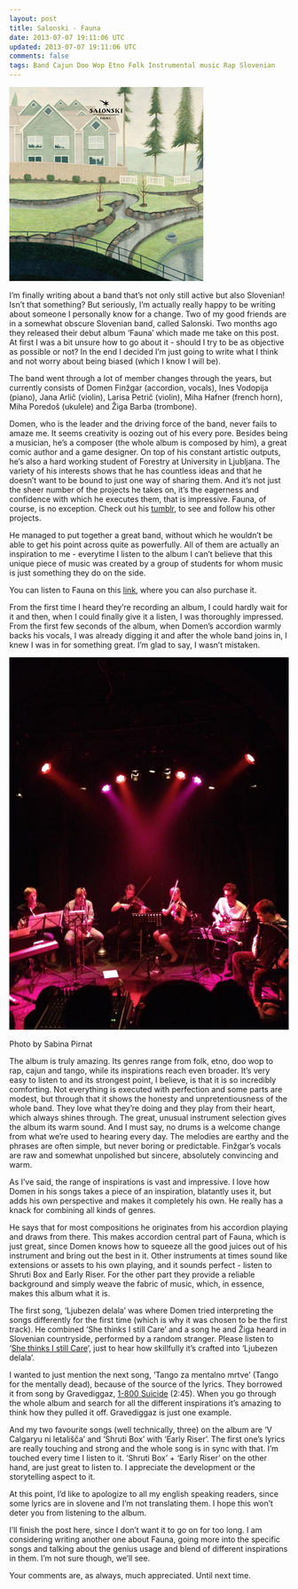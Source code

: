 ```yaml
---           
layout: post
title: Salonski - Fauna
date: 2013-07-07 19:11:06 UTC
updated: 2013-07-07 19:11:06 UTC
comments: false
tags: Band Cajun Doo Wop Etno Folk Instrumental music Rap Slovenian
---
```

![](/img/2Fimg2Fa2753353365_2.jpg)

I’m finally writing about a band that’s not only still active but also
Slovenian! Isn’t that something? But seriously, I’m actually really happy to
be writing about someone I personally know for a change. Two of my good
friends are in a somewhat obscure Slovenian band, called Salonski. Two months
ago they released their debut album ‘Fauna’ which made me take on this post.
At first I was a bit unsure how to go about it - should I try to be as
objective as possible or not? In the end I decided I’m just going to write
what I think and not worry about being biased (which I know I will be).

  

The band went through a lot of member changes through the years, but currently
consists of Domen Finžgar (accordion, vocals), Ines Vodopija (piano), Jana
Arlič (violin), Larisa Petrič (violin), Miha Hafner (french horn), Miha
Poredoš (ukulele) and Žiga Barba (trombone).

Domen, who is the leader and the driving force of the band, never fails to
amaze me. It seems creativity is oozing out of his every pore. Besides being a
musician, he’s a composer (the whole album is composed by him), a great comic
author and a game designer. On top of his constant artistic outputs, he’s also
a hard working student of Forestry at University in Ljubljana. The variety of
his interests shows that he has countless ideas and that he doesn’t want to be
bound to just one way of sharing them. And it’s not just the sheer number of
the projects he takes on, it’s the eagerness and confidence with which he
executes them, that is impressive. Fauna, of course, is no exception. Check
out his [tumblr](http://finzgar.tumblr.com/), to see and follow his other
projects.

He managed to put together a great band, without which he wouldn’t be able to
get his point across quite as powerfully. All of them are actually an
inspiration to me - everytime I listen to the album I can’t believe that this
unique piece of music was created by a group of students for whom music is
just something they do on the side.

  

You can listen to Fauna on this [link](http://salonski.bandcamp.com/), where
you can also purchase it.

  

From the first time I heard they’re recording an album, I could hardly wait
for it and then, when I could finally give it a listen, I was thoroughly
impressed. From the first few seconds of the album, when Domen’s accordion
warmly backs his vocals, I was already digging it and after the whole band
joins in, I knew I was in for something great. I’m glad to say, I wasn’t
mistaken.

![](/img/2F-gE1UCtp2d2c2FUdm8wIkPMzI2FAAAAAAAABZQ2FH3ad8Cy2ljI2Fs16002F16213_446663092085578_778926986_n.jpg)

Photo by Sabina Pirnat

  

The album is truly amazing. Its genres range from folk, etno, doo wop to rap,
cajun and tango, while its inspirations reach even broader. It’s very easy to
listen to and its strongest point, I believe, is that it is so incredibly
comforting. Not everything is executed with perfection and some parts are
modest, but through that it shows the honesty and unpretentiousness of the
whole band. They love what they’re doing and they play from their heart, which
always shines through. The great, unusual instrument selection gives the album
its warm sound. And I must say, no drums is a welcome change from what we’re
used to hearing every day. The melodies are earthy and the phrases are often
simple, but never boring or predictable. Finžgar’s vocals are raw and somewhat
unpolished but sincere, absolutely convincing and warm.

As I’ve said, the range of inspirations is vast and impressive. I love how
Domen in his songs takes a piece of an inspiration, blatantly uses it, but
adds his own perspective and makes it completely his own. He really has a
knack for combining all kinds of genres.

He says that for most compositions he originates from his accordion playing
and draws from there. This makes accordion central part of Fauna, which is
just great, since Domen knows how to squeeze all the good juices out of his
instrument and bring out the best in it. Other instruments at times sound like
extensions or assets to his own playing, and it sounds perfect - listen to
Shruti Box and Early Riser. For the other part they provide a reliable
background and simply weave the fabric of music, which, in essence, makes this
album what it is.

  

The first song, ‘Ljubezen delala’ was where Domen tried interpreting the songs
differently for the first time (which is why it was chosen to be the first
track). He combined ‘She thinks I still Care’ and a song he and Žiga heard in
Slovenian countryside, performed by a random stranger. Please listen to ‘[She
thinks I still Care](http://www.youtube.com/watch?v=owWNCNyEuYI)’, just to
hear how skillfully it’s crafted into ‘Ljubezen delala’.

I wanted to just mention the next song, ‘Tango za mentalno mrtve’ (Tango for
the mentally dead), because of the source of the lyrics. They borrowed it from
song by Gravediggaz, [1-800
Suicide](http://www.youtube.com/watch?v=4vLiJIgVlRQ) (2:45). When you go
through the whole album and search for all the different inspirations it’s
amazing to think how they pulled it off. Gravediggaz is just one example.

And my two favourite songs (well technically, three) on the album are ‘V
Calgaryu ni letališča’ and ‘Shruti Box’ with ‘Early Riser’. The first one’s
lyrics are really touching and strong and the whole song is in sync with that.
I’m touched every time I listen to it. ‘Shruti Box’ + ‘Early Riser’ on the
other hand, are just great to listen to. I appreciate the development or the
storytelling aspect to it.

At this point, I’d like to apologize to all my english speaking readers, since
some lyrics are in slovene and I’m not translating them. I hope this won’t
deter you from listening to the album.

  

I’ll finish the post here, since I don’t want it to go on for too long. I am
considering writing another one about Fauna, going more into the specific
songs and talking about the genius usage and blend of different inspirations
in them. I’m not sure though, we’ll see.

  
Your comments are, as always, much appreciated. Until next time.

